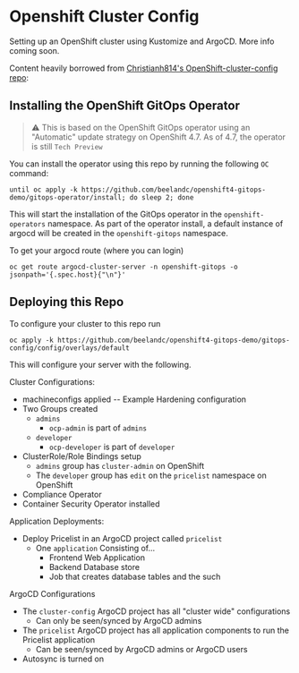 # Openshift Cluster Config
Setting up an OpenShift cluster using Kustomize and ArgoCD. More info coming soon.

Content heavily borrowed from [Christianh814's OpenShift-cluster-config repo](https://github.com/christianh814/openshift-cluster-config):

## Installing the OpenShift GitOps Operator

> :warning: This is based on the OpenShift GitOps operator using an "Automatic" update strategy on OpenShift 4.7. As of 4.7, the operator is still `Tech Preview`

You can install the operator using this repo by running the following `OC` command:

```
until oc apply -k https://github.com/beelandc/openshift4-gitops-demo/gitops-operator/install; do sleep 2; done
```

This will start the installation of the GitOps operator in the `openshift-operators` namespace. As part of the operator install, a default instance of argocd will be created in the `openshift-gitops` namespace.

To get your argocd route (where you can login)

```
oc get route argocd-cluster-server -n openshift-gitops -o jsonpath='{.spec.host}{"\n"}'
```

## Deploying this Repo

To configure your cluster to this repo run

```
oc apply -k https://github.com/beelandc/openshift4-gitops-demo/gitops-config/config/overlays/default
```

This will configure your server with the following.

Cluster Configurations:
* machineconfigs applied -- Example Hardening configuration
* Two Groups created
  * `admins`
    * `ocp-admin` is part of `admins`
  * `developer`
    * `ocp-developer` is part of `developer`
* ClusterRole/Role Bindings setup
  * `admins` group has `cluster-admin` on OpenShift
  * The `developer` group has `edit` on the `pricelist` namespace on OpenShift
* Compliance Operator
* Container Security Operator installed

Application Deployments:
* Deploy Pricelist in an ArgoCD project called `pricelist`
  * One `application` Consisting of...
    * Frontend Web Application
    * Backend Database store
    * Job that creates database tables and the such

ArgoCD Configurations
* The `cluster-config` ArgoCD project has all "cluster wide" configurations
  * Can only be seen/synced by ArgoCD admins
* The `pricelist` ArgoCD project has all application components to run the Pricelist application
  * Can be seen/synced by ArgoCD admins or ArgoCD users
* Autosync is turned on
